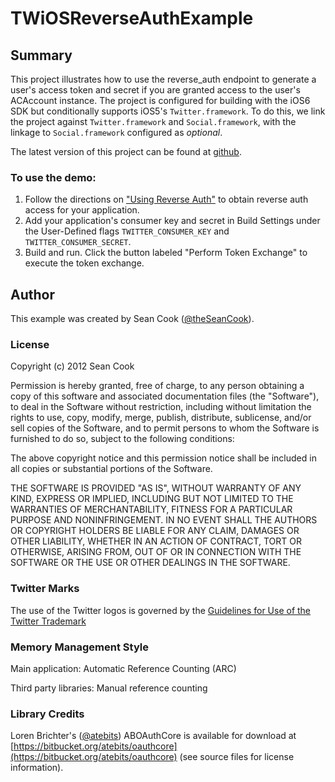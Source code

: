 #	TWiOSReverseAuthExample 

##	Summary 
This project illustrates how to use the reverse_auth endpoint to generate a user's access token and secret if you are granted access to the user's ACAccount instance.  The project is configured for building with the iOS6 SDK but conditionally supports iOS5's `Twitter.framework`.  To do this, we link the project against `Twitter.framework` and `Social.framework`, with the linkage to `Social.framework` configured as _optional_.  

The latest version of this project can be found at [github](https://github.com/seancook/TWiOS5ReverseAuthExample).

### To use the demo:

1. Follow the directions on ["Using Reverse Auth"](https://dev.twitter.com/docs/ios/using-reverse-auth) to obtain reverse auth access for your application.
2. Add your application's consumer key and secret in Build Settings under the User-Defined flags `TWITTER_CONSUMER_KEY` and `TWITTER_CONSUMER_SECRET`.
3. Build and run.  Click the button labeled "Perform Token Exchange" to execute the token exchange.

## Author

This example was created by Sean Cook ([@theSeanCook](http://twitter.com/theSeanCook)).

###  License

Copyright (c) 2012 Sean Cook

Permission is hereby granted, free of charge, to any person obtaining a copy of this software and associated documentation files (the "Software"), to deal in the Software without restriction, including without limitation the rights to use, copy, modify, merge, publish, distribute, sublicense, and/or sell copies of the Software, and to permit persons to whom the Software is furnished to do so, subject to the following conditions:

The above copyright notice and this permission notice shall be included in all copies or substantial portions of the Software.

THE SOFTWARE IS PROVIDED "AS IS", WITHOUT WARRANTY OF ANY KIND, EXPRESS OR IMPLIED, INCLUDING BUT NOT LIMITED TO THE WARRANTIES OF MERCHANTABILITY, FITNESS FOR A PARTICULAR PURPOSE AND NONINFRINGEMENT. IN NO EVENT SHALL THE AUTHORS OR COPYRIGHT HOLDERS BE LIABLE FOR ANY CLAIM, DAMAGES OR OTHER LIABILITY, WHETHER IN AN ACTION OF CONTRACT, TORT OR OTHERWISE, ARISING FROM, OUT OF OR IN CONNECTION WITH THE SOFTWARE OR THE USE OR OTHER DEALINGS IN THE SOFTWARE.

### Twitter Marks

The use of the Twitter logos is governed by the [Guidelines for Use of the Twitter Trademark](https://support.twitter.com/articles/77641-guidelines-for-use-of-the-twitter-trademark)

### Memory Management Style

Main application:  Automatic Reference Counting (ARC)

Third party libraries: Manual reference counting

### Library Credits
Loren Brichter's ([@atebits](http://twitter.com/lorenb)) ABOAuthCore is available for download at [https://bitbucket.org/atebits/oauthcore](https://bitbucket.org/atebits/oauthcore) (see source files for license information).